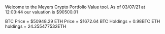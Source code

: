 Welcome to the Meyers Crypto Portfolio Value tool. 
As of 03/07/21 at 12:03:44 our valuation is $90500.01 

BTC Price = $50948.29
 ETH Price = $1672.64
BTC Holdings = 0.98BTC
 ETH holdings = 24.255477532ETH 
